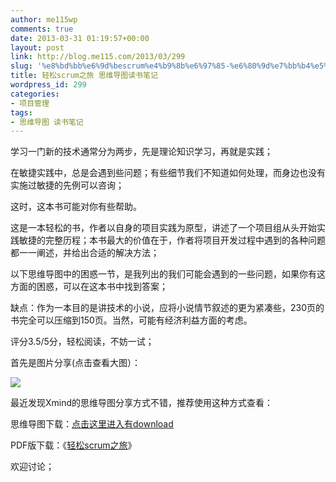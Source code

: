```yaml
---
author: me115wp
comments: true
date: 2013-03-31 01:19:57+00:00
layout: post
link: http://blog.me115.com/2013/03/299
slug: '%e8%bd%bb%e6%9d%bescrum%e4%b9%8b%e6%97%85-%e6%80%9d%e7%bb%b4%e5%af%bc%e5%9b%be%e8%af%bb%e4%b9%a6%e7%ac%94%e8%ae%b0'
title: 轻松scrum之旅 思维导图读书笔记
wordpress_id: 299
categories:
- 项目管理
tags:
- 思维导图 读书笔记
---
```


学习一门新的技术通常分为两步，先是理论知识学习，再就是实践；  

在敏捷实践中，总是会遇到些问题；有些细节我们不知道如何处理，而身边也没有实施过敏捷的先例可以咨询；  

这时，这本书可能对你有些帮助。  

这是一本轻松的书，作者以自身的项目实践为原型，讲述了一个项目组从头开始实践敏捷的完整历程；本书最大的价值在于，作者将项目开发过程中遇到的各种问题都一一阐述，并给出合适的解决方法；  

以下思维导图中的困惑一节，是我列出的我们可能会遇到的一些问题，如果你有这方面的困惑，可以在这本书中找到答案；  

缺点：作为一本目的是讲技术的小说，应将小说情节叙述的更为紧凑些，230页的书完全可以压缩到150页。当然，可能有经济利益方面的考虑。  

评分3.5/5分，轻松阅读，不妨一试；  

首先是图片分享(点击查看大图）：  

[![](http://images.cnitblog.com/blog/90573/201303/31091424-b376343b14d04489ad9a4eeb4ae2d2c5.png)](http://images.cnitblog.com/blog/90573/201303/31091424-b376343b14d04489ad9a4eeb4ae2d2c5.png)  

最近发现Xmind的思维导图分享方式不错，推荐使用这种方式查看：

思维导图下载：[点击这里进入有download](http://www.xmind.net/m/2A2F/)

PDF版下载：《[轻松scrum之旅](http://www.me115.com/book/194.html)》  

欢迎讨论；
